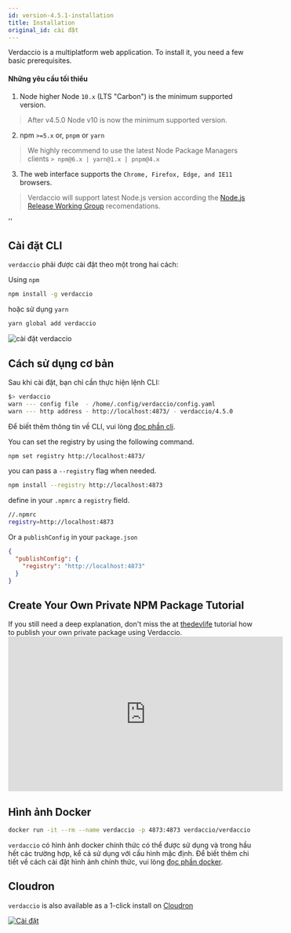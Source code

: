 ```yaml
---
id: version-4.5.1-installation
title: Installation
original_id: cài đặt
---
```


Verdaccio is a multiplatform web application. To install it, you need a few basic prerequisites.

#### Những yêu cầu tối thiểu

1. Node higher Node `10.x` (LTS "Carbon") is the minimum supported version.

> After v4.5.0 Node v10 is now the minimum supported version.

2. npm `>=5.x` or, `pnpm` or `yarn`

  > We highly recommend to use the latest Node Package Managers clients `> npm@6.x | yarn@1.x | pnpm@4.x`
3. The web interface supports the `Chrome, Firefox, Edge, and IE11` browsers.

> Verdaccio will support latest Node.js version according the [Node.js Release Working Group](https://github.com/nodejs/Release) recomendations.

<div id="codefund">''</div>

## Cài đặt CLI

`verdaccio` phải được cài đặt theo một trong hai cách:

Using `npm`

```bash
npm install -g verdaccio
```
hoặc sử dụng `yarn`

```bash
yarn global add verdaccio
```

![cài đặt verdaccio](assets/install_verdaccio.gif)


## Cách sử dụng cơ bản

Sau khi cài đặt, bạn chỉ cần thực hiện lệnh CLI:

```bash
$> verdaccio
warn --- config file  - /home/.config/verdaccio/config.yaml
warn --- http address - http://localhost:4873/ - verdaccio/4.5.0
```

Để biết thêm thông tin về CLI, vui lòng [ đọc phần cli](cli.md).

You can set the registry by using the following command.

```bash
npm set registry http://localhost:4873/
```

you can pass a `--registry` flag when needed.

```bash
npm install --registry http://localhost:4873
```

define in your `.npmrc` a `registry` field.

```bash
//.npmrc
registry=http://localhost:4873
```

Or a `publishConfig` in your `package.json`

```json
{
  "publishConfig": {
    "registry": "http://localhost:4873"
  }
}
```

## Create Your Own Private NPM Package Tutorial

If you still need a deep explanation, don't miss the at [thedevlife](https://mybiolink.co/thedevlife) tutorial how to publish your own private package using Verdaccio.  <iframe width="560" height="315" src="https://www.youtube.com/embed/Co0RwdpEsag" frameborder="0" allow="accelerometer; autoplay; encrypted-media; gyroscope; picture-in-picture" allowfullscreen mark="crwd-mark"></iframe>

## Hình ảnh Docker

```bash
docker run -it --rm --name verdaccio -p 4873:4873 verdaccio/verdaccio
```

`verdaccio` có hình ảnh docker chính thức có thể được sử dụng và trong hầu hết các trường hợp, kể cả sử dụng với cấu hình mặc định. Để biết thêm chi tiết về cách cài đặt hình ảnh chính thức, vui lòng [đọc phần docker](docker.md).

## Cloudron

`verdaccio` is also available as a 1-click install on [Cloudron](https://cloudron.io)

[![Cài đặt](https://cloudron.io/img/button.svg)](https://cloudron.io/button.html?app=org.eggertsson.verdaccio)

